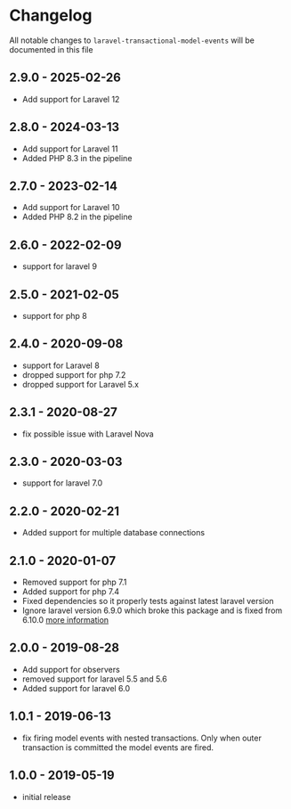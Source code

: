 # Changelog

All notable changes to `laravel-transactional-model-events` will be documented in this file

## 2.9.0 - 2025-02-26

- Add support for Laravel 12

## 2.8.0 - 2024-03-13

- Add support for Laravel 11
- Added PHP 8.3 in the pipeline 

## 2.7.0 - 2023-02-14

- Add support for Laravel 10
- Added PHP 8.2 in the pipeline

## 2.6.0 - 2022-02-09

- support for laravel 9

## 2.5.0 - 2021-02-05

- support for php 8

## 2.4.0 - 2020-09-08

- support for Laravel 8
- dropped support for php 7.2
- dropped support for Laravel 5.x

## 2.3.1 - 2020-08-27

- fix possible issue with Laravel Nova

## 2.3.0 - 2020-03-03

- support for laravel 7.0

## 2.2.0 - 2020-02-21

- Added support for multiple database connections

## 2.1.0 - 2020-01-07

- Removed support for php 7.1
- Added support for php 7.4
- Fixed dependencies so it properly tests against latest laravel version
- Ignore laravel version 6.9.0 which broke this package and is fixed from 6.10.0 [more information](https://github.com/laravel/framework/issues/30948)

## 2.0.0 - 2019-08-28

- Add support for observers
- removed support for laravel 5.5 and 5.6
- Added support for laravel 6.0

## 1.0.1 - 2019-06-13

- fix firing model events with nested transactions. Only when outer transaction is committed the model events are fired.

## 1.0.0 - 2019-05-19

- initial release
